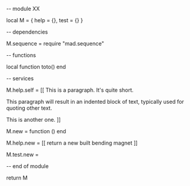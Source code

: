 -- module XX

local M = { help = {}, test = {} }

-- dependencies

M.sequence = require "mad.sequence"

-- functions

local function toto()
end

-- services

M.help.self = [[
This is a paragraph.  It's quite
short.

   This paragraph will result in an indented block of
   text, typically used for quoting other text.

This is another one.
]]

M.new = function () 
end

M.help.new = [[
  return a new built bending magnet
]]

M.test.new = 

-- end of module

return M

